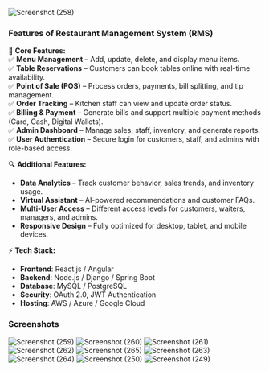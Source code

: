 ![Screenshot (258)](https://github.com/user-attachments/assets/6e8c588d-c6f0-4655-a35e-14489402389f)

### **Features of Restaurant Management System (RMS)**  

🚀 **Core Features:**  
✅ **Menu Management** – Add, update, delete, and display menu items.  
✅ **Table Reservations** – Customers can book tables online with real-time availability.  
✅ **Point of Sale (POS)** – Process orders, payments, bill splitting, and tip management.  
✅ **Order Tracking** – Kitchen staff can view and update order status.  
✅ **Billing & Payment** – Generate bills and support multiple payment methods (Card, Cash, Digital Wallets).  
✅ **Admin Dashboard** – Manage sales, staff, inventory, and generate reports.  
✅ **User Authentication** – Secure login for customers, staff, and admins with role-based access.  

🔍 **Additional Features:**  
- **Data Analytics** – Track customer behavior, sales trends, and inventory usage.  
- **Virtual Assistant** – AI-powered recommendations and customer FAQs.  
- **Multi-User Access** – Different access levels for customers, waiters, managers, and admins.  
- **Responsive Design** – Fully optimized for desktop, tablet, and mobile devices.  

⚡ **Tech Stack:**  
- **Frontend**: React.js / Angular  
- **Backend**: Node.js / Django / Spring Boot  
- **Database**: MySQL / PostgreSQL  
- **Security**: OAuth 2.0, JWT Authentication  
- **Hosting**: AWS / Azure / Google Cloud

### **Screenshots**
![Screenshot (259)](https://github.com/user-attachments/assets/419a3c5b-c24a-44df-8dd2-a802bb8464e6)
![Screenshot (260)](https://github.com/user-attachments/assets/ba23ad39-96f6-4331-b006-542a39e9aa3e)
![Screenshot (261)](https://github.com/user-attachments/assets/135919f4-7f4c-43dc-88cf-0ff3ed60cc3b)
![Screenshot (262)](https://github.com/user-attachments/assets/e00c8027-71fb-4149-aaf6-6b62940246c2)
![Screenshot (265)](https://github.com/user-attachments/assets/8c1fc67a-f957-4083-ad02-7b855d862659)
![Screenshot (263)](https://github.com/user-attachments/assets/6bd21ae3-8d61-4bac-a8e5-275bd58d6ddf)
![Screenshot (264)](https://github.com/user-attachments/assets/69fba76f-6038-4872-81d7-a973fa4ee780)
![Screenshot (250)](https://github.com/user-attachments/assets/5902f4bd-fc51-4033-8206-9baa21877629)
![Screenshot (249)](https://github.com/user-attachments/assets/0d007c5f-e03a-4b0e-ae88-7911d9befd9f)

